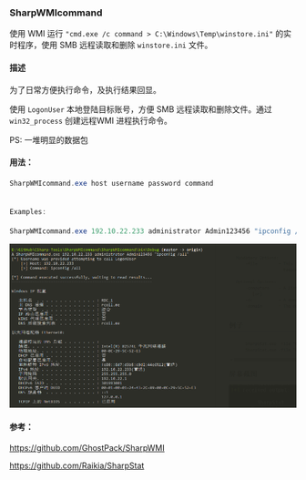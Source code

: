 ### SharpWMIcommand

使用 WMI 运行 `"cmd.exe /c command > C:\Windows\Temp\winstore.ini"` 的实时程序，使用 SMB 远程读取和删除 `winstore.ini` 文件。

#### 描述

为了日常方便执行命令，及执行结果回显。

使用 `LogonUser` 本地登陆目标账号，方便 SMB 远程读取和删除文件。通过 `win32_process` 创建远程WMI 进程执行命令。

PS: 一堆明显的数据包

#### 用法：

```powershell
SharpWMIcommand.exe host username password command


Examples:

SharpWMIcommand.exe 192.10.22.233 administrator Admin123456 "ipconfig /all"
```

![](./SharpWMIcommand.png)

#### 参考：

https://github.com/GhostPack/SharpWMI

https://github.com/Raikia/SharpStat
